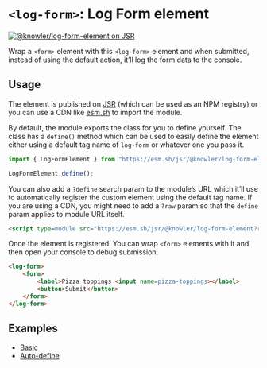 # `<log-form>`: Log Form element

<p><a href=https://jsr.io/@knowler/log-form-element><img src=https://jsr.io/badges/@knowler/log-form-element alt="@knowler/log-form-element on JSR"></a></p>

Wrap a `<form>` element with this `<log-form>` element and when submitted,
instead of using the default action, it’ll log the form data to the console.

## Usage

The element is published on [JSR][] (which can be used as an NPM registry) or
you can use a CDN like [esm.sh][] to import the module.

By default, the module exports the class for you to define yourself. The class
has a `define()` method which can be used to easily define the element either
using a default tag name of `log-form` or whatever one you pass it.

```javascript
import { LogFormElement } from "https://esm.sh/jsr/@knowler/log-form-element";

LogFormElement.define();
```

You can also add a `?define` search param to the module’s URL which it’ll use to
automatically register the custom element using the default tag name. If you are
using a CDN, you might need to add a `?raw` param so that the `define` param
applies to module URL itself.

```html
<script type=module src="https://esm.sh/jsr/@knowler/log-form-element?raw&define"></script>
```

Once the element is registered. You can wrap `<form>` elements with it and then
open your console to debug submission.

```html
<log-form>
	<form>
		<label>Pizza toppings <input name=pizza-toppings></label>
		<button>Submit</button>
	</form>
</log-form>
```

## Examples

- [Basic](https://knowler.github.io/log-form-element/examples/basic)
- [Auto-define](https://knowler.github.io/log-form-element/examples/auto-define)

[JSR]: https://jsr.io/
[esm.sh]: https://esm.sh/
[jsr:@knowler/log-form-element]: https://jsr.io/@knowler/log-form-element
